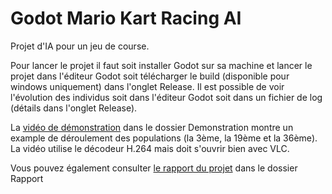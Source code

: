 # Godot Mario Kart Racing AI
Projet d'IA pour un jeu de course.

Pour lancer le projet il faut soit installer Godot sur sa machine et lancer le projet dans l'éditeur Godot soit 
télécharger le build (disponible pour windows uniquement) dans l'onglet Release. Il est possible de voir l'évolution des individus
soit dans l'éditeur Godot soit dans un fichier de log (détails dans l'onglet Release).

La [vidéo de démonstration](Demonstration/demonstration.mp4) dans le dossier Demonstration montre un example de déroulement 
des populations (la 3ème, la 19ème et la 36ème).
La vidéo utilise le décodeur H.264 mais doit s'ouvrir bien avec VLC.  

Vous pouvez également consulter [le rapport du projet](Rapport/rapport.pdf) dans le dossier Rapport
